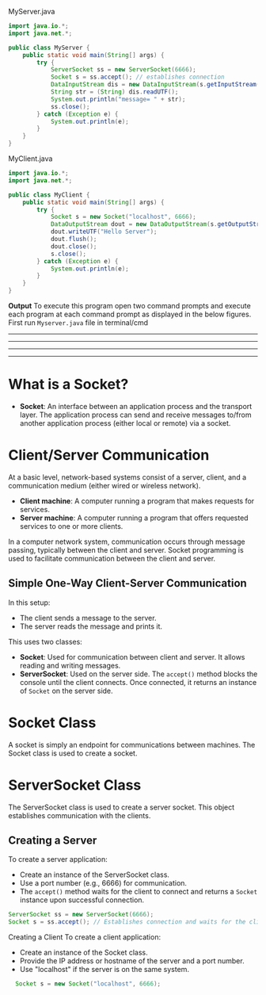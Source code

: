 MyServer.java
```java
import java.io.*;
import java.net.*;

public class MyServer {
    public static void main(String[] args) {
        try {
            ServerSocket ss = new ServerSocket(6666);
            Socket s = ss.accept(); // establishes connection
            DataInputStream dis = new DataInputStream(s.getInputStream());
            String str = (String) dis.readUTF();
            System.out.println("message= " + str);
            ss.close();
        } catch (Exception e) {
            System.out.println(e);
        }
    }
}
```

MyClient.java
```java
import java.io.*;
import java.net.*;

public class MyClient {
    public static void main(String[] args) {
        try {
            Socket s = new Socket("localhost", 6666);
            DataOutputStream dout = new DataOutputStream(s.getOutputStream());
            dout.writeUTF("Hello Server");
            dout.flush();
            dout.close();
            s.close();
        } catch (Exception e) {
            System.out.println(e);
        }
    }
}
```

**Output**
To execute this program open two command prompts and execute each program at each command prompt as displayed in the below figures.
First run `Myserver.java` file in terminal/cmd


---
---
---
---

# What is a Socket?
- **Socket**: An interface between an application process and the transport layer. The application process can send and receive messages to/from another application process (either local or remote) via a socket.

# Client/Server Communication
At a basic level, network-based systems consist of a server, client, and a communication medium (either wired or wireless network).

- **Client machine**: A computer running a program that makes requests for services.
- **Server machine**: A computer running a program that offers requested services to one or more clients.

In a computer network system, communication occurs through message passing, typically between the client and server. Socket programming is used to facilitate communication between the client and server.

## Simple One-Way Client-Server Communication
In this setup:

- The client sends a message to the server.
- The server reads the message and prints it.

This uses two classes:

- **Socket**: Used for communication between client and server. It allows reading and writing messages.
- **ServerSocket**: Used on the server side. The `accept()` method blocks the console until the client connects. Once connected, it returns an instance of `Socket` on the server side.

# Socket Class
A socket is simply an endpoint for communications between machines. The Socket class is used to create a socket.

# ServerSocket Class
The ServerSocket class is used to create a server socket. This object establishes communication with the clients.

## Creating a Server
To create a server application:

- Create an instance of the ServerSocket class.
- Use a port number (e.g., 6666) for communication.
- The `accept()` method waits for the client to connect and returns a `Socket` instance upon successful connection.

```java
ServerSocket ss = new ServerSocket(6666);
Socket s = ss.accept(); // Establishes connection and waits for the client
```

Creating a Client
To create a client application:

- Create an instance of the Socket class.
- Provide the IP address or hostname of the server and a port number.
- Use "localhost" if the server is on the same system.

```java
  Socket s = new Socket("localhost", 6666);
```
